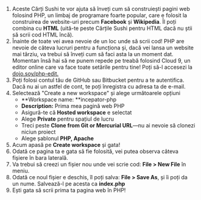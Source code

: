 1. Aceste Cărți Sushi te vor ajuta să înveți cum să construiești pagini web folosind PHP, un limbaj de programare foarte popular, care e folosit la construirea de website-uri precum **Facebook** și **Wikipedia**. Îl poți combina cu **HTML** \(uită-te peste Cărțile Sushi pentru HTML dacă nu știi să scrii cod HTML încă\).
2. Înainte de toate vei avea nevoie de un loc unde să scrii cod! PHP are nevoie de câteva lucruri pentru a funcționa și, dacă vei lansa un website mai târziu, va trebui să înveți cum să faci asta la un moment dat. Momentan însă hai să ne punem repede pe treabă folosind Cloud 9, un editor online care va face toate setările pentru tine! Poți să-l accesezi la [dojo.soy/php-edit.](http://dojo.soy/php-edit)
3. Poți folosi contul tău de GitHub sau Bitbucket pentru a te autentifica. Dacă nu ai un astfel de cont, te poți înregistra cu adresa ta de e-mail.
4. Selectează "Create a new workspace" și alege următoarele opțiuni
   * **Workspace name: **incepator-php
   * **Description:** Prima mea pagină web PHP
   * Asigură-te că **Hosted workspace** e selectat
   * Alege **Private** pentru spațiul de lucru
   * Treci peste **Clone from Git or Mercurial URL**—nu ai nevoie să clonezi niciun proiect
   * Alege  șablonul **PHP, Apache**
5. Acum apasă pe **Create workspace** și gata!
6. Odată ce pagina ta e gata să fie folosită, vei putea observa câteva fișiere în bara laterală. 
7. Va trebui să creezi un fișier nou unde vei scrie cod: **File &gt; New File** în meniu. 
8. Odată ce noul fișier e deschis, îl poți salva: **File &gt; Save As**, și îi poți da un nume. Salvează-l pe acesta ca **index.php**
9. Ești gata să scrii prima ta pagina web în PHP! 



